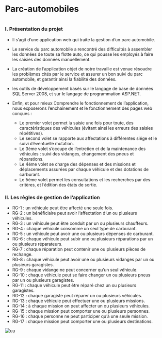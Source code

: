 # Parc-automobiles
#
<h3>I.	Présentation du projet</h3>

* Il s’agit d’une application web qui traite la gestion d’un parc automobile.
* Le service du parc automobile a rencontré des difficultés à assembler les données de toute sa flotte auto, ce qui pousse les employés à faire les saisies des données manuellement.
* La création de l’application objet de notre travaille est venue résoudre les problèmes cités par le service et assurer un bon suivi du parc automobile, et garantir ainsi la fiabilité des données.
* les outils de développement basés sur le langage de base de données SQL Server 2008, et sur le langage de programmation ASP.NET.
* Enfin, et pour mieux Comprendre le fonctionnement de l’application, nous exposerons l’enchainement et le fonctionnement des pages web conçues : 

    * Le premier volet permet la saisie une fois pour toute, des caractéristiques des véhicules (évitant ainsi les erreurs des saisies répétitives).
    * Le second volet se rapporte aux affectations à différentes siége et le suivi d’éventuelle mutation.
    * Le 3éme volet s’occupe de l’entretien et de la maintenance des véhicules : suivi des vidanges, changement des pneus et réparations.
    * Le 4éme volet se charge des dépenses et des missions et déplacements assurées par chaque véhicule et des dotations de carburant.
    * Le 5éme volet permet les consultations et les recherches par des critères, et l’édition des états de sortie.
<h3>II.	Les règles de gestion de l’application</h3>

* RG-1  : un véhicule peut être affecté une seule fois.
* RG-2  : un bénéficiaire peut avoir l’affectation d’un ou plusieurs véhicules.
* RG-3  : un véhicule peut être conduit par un ou plusieurs chauffeurs.
* RG-4  : chaque véhicule consomme un seul type de carburant.
* RG-5  : un véhicule peut avoir une ou plusieurs dépenses de carburant.
* RG-6  : chaque véhicule peut subir une ou plusieurs réparations par un ou plusieurs réparateurs.
* RG-7  : chaque réparation peut contenir une ou plusieurs pièces de rechange.
* RG-8  : chaque véhicule peut avoir une ou plusieurs vidanges par un ou plusieurs garagistes.
* RG-9  : chaque vidange ne peut concerner qu’un seul véhicule.
* RG-10 : chaque véhicule peut se faire changer un ou plusieurs pneus par un ou plusieurs garagistes.
* RG-11 : chaque véhicule peut être réparé chez un ou plusieurs garagistes.
* RG-12 : chaque garagiste peut réparer un ou plusieurs véhicules.
* RG-13 : chaque véhicule peut effectuer une ou plusieurs missions.
* RG-14 : à chaque mission on peut affecter un ou plusieurs véhicules.
* RG-15 : chaque mission peut comporter une ou plusieurs personnes. 
* RG-16 : chaque personne ne peut participer qu’à une seule mission.
* RG-17 : chaque mission peut comporter une ou plusieurs destinations.



![uu](https://user-images.githubusercontent.com/83125801/235031711-11b97c61-43b2-4ea3-a328-436160f31fcf.jpg)
